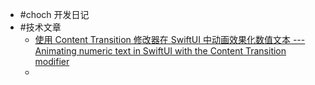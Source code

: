 - #choch 开发日记
- #技术文章
	- [使用 Content Transition 修改器在 SwiftUI 中动画效果化数值文本 --- Animating numeric text in SwiftUI with the Content Transition modifier](https://www.createwithswift.com/animating-numeric-text-in-swiftui-with-the-content-transition-modifier/)
	-